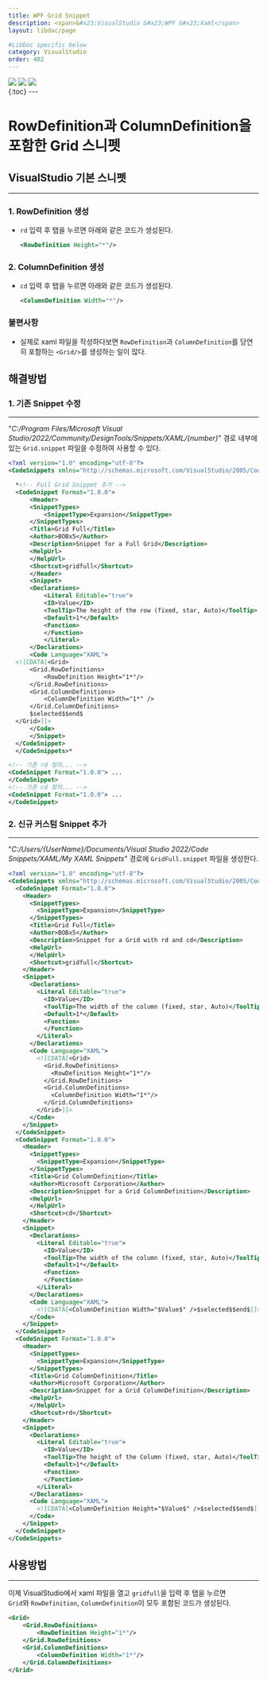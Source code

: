 ```yaml
---
title: WPF Grid Snippet
description: <span>&#x23;VisualStudio &#x23;WPF &#x23;Xaml</span>
layout: libdoc/page

#LibDoc specific below
category: VisualStudio
order: 402
---
```

<div align="left">
    <img src="https://img.shields.io/badge/VisualStudio-5C2D91?style=flat&logo=visualstudio&logoColor=white"/>
    <img src="https://img.shields.io/badge/WPF-512BD4?style=flat&logo=dotnet&logoColor=white"/>
    <img src="https://img.shields.io/badge/XAML-0C54C2?style=flat&logo=xaml&logoColor=white"/>
</div>
{:toc}
---

# RowDefinition과 ColumnDefinition을 포함한 Grid 스니펫

## VisualStudio 기본 스니펫
---
### 1. RowDefinition 생성

* `rd` 입력 후 탭을 누르면 아래와 같은 코드가 생성된다.

    ```xml
    <RowDefinition Height="*"/>
    ```

### 2. ColumnDefinition 생성

* `cd` 입력 후 탭을 누르면 아래와 같은 코드가 생성된다.

    ```xml
    <ColumnDefinition Width="*"/>
    ```

### 불편사항
* 실제로 xaml 파일을 작성하다보면 `RowDefinition`과 `ColumnDefinition`를 당연히 포함하는 `<Grid/>`를 생성하는 일이 많다.


## 해결방법
### 1. 기존 Snippet 수정
---
"*C:/Program Files/Microsoft Visual Studio/2022/Community/DesignTools/Snippets/XAML/{number}*" 경로 내부에 있는 `Grid.snippet` 파일을 수정하여 사용할 수 있다.

```xml
<?xml version="1.0" encoding="utf-8"?>
<CodeSnippets xmlns="http://schemas.microsoft.com/VisualStudio/2005/CodeSnippet">

  *<!-- Full Grid Snippet 추가 -->
  <CodeSnippet Format="1.0.0">
      <Header>
      <SnippetTypes>
          <SnippetType>Expansion</SnippetType>
      </SnippetTypes>
      <Title>Grid Full</Title>
      <Author>BOBx5</Author>
      <Description>Snippet for a Full Grid</Description>
      <HelpUrl>
      </HelpUrl>
      <Shortcut>gridfull</Shortcut>
      </Header>
      <Snippet>
      <Declarations>
          <Literal Editable="true">
          <ID>Value</ID>
          <ToolTip>The height of the row (fixed, star, Auto)</ToolTip>
          <Default>1*</Default>
          <Function>
          </Function>
          </Literal>
      </Declarations>
      <Code Language="XAML">
  <![CDATA[<Grid>
      <Grid.RowDefinitions>
          <RowDefinition Height="1*"/>
      </Grid.RowDefinitions>
      <Grid.ColumnDefinitions>
          <ColumnDefinition Width="1*" />
      </Grid.ColumnDefinitions>
      $selected$$end$
  </Grid>]]>
      </Code>
      </Snippet>
  </CodeSnippet>
  </CodeSnippets>*

<!-- 기존 rd 정의... -->
<CodeSnippet Format="1.0.0"> ...
</CodeSnippet>
<!-- 기존 cd 정의... -->
<CodeSnippet Format="1.0.0"> ...
</CodeSnippet>
```

### 2. 신규 커스텀 Snippet 추가
---
"*C:/Users/{UserName}/Documents/Visual Studio 2022/Code Snippets/XAML/My XAML Snippets*" 경로에 `GridFull.snippet` 파일을 생성한다.

```xml
<?xml version="1.0" encoding="utf-8"?>
<CodeSnippets xmlns="http://schemas.microsoft.com/VisualStudio/2005/CodeSnippet">
  <CodeSnippet Format="1.0.0">
    <Header>
      <SnippetTypes>
        <SnippetType>Expansion</SnippetType>
      </SnippetTypes>
      <Title>Grid Full</Title>
      <Author>BOBx5</Author>
      <Description>Snippet for a Grid with rd and cd</Description>
      <HelpUrl>
      </HelpUrl>
      <Shortcut>gridfull</Shortcut>
    </Header>
    <Snippet>
      <Declarations>
        <Literal Editable="true">
          <ID>Value</ID>
          <ToolTip>The width of the column (fixed, star, Auto)</ToolTip>
          <Default>1*</Default>
          <Function>
          </Function>
        </Literal>
      </Declarations>
      <Code Language="XAML">
        <![CDATA[<Grid>
          <Grid.RowDefinitions>
            <RowDefinition Height="1*"/>
          </Grid.RowDefinitions>
          <Grid.ColumnDefinitions>
            <ColumnDefinition Width="1*"/>
          </Grid.ColumnDefinitions>
        </Grid>]]>
      </Code>
    </Snippet>
  </CodeSnippet>
  <CodeSnippet Format="1.0.0">
    <Header>
      <SnippetTypes>
        <SnippetType>Expansion</SnippetType>
      </SnippetTypes>
      <Title>Grid ColumnDefinition</Title>
      <Author>Microsoft Corporation</Author>
      <Description>Snippet for a Grid ColumnDefinition</Description>
      <HelpUrl>
      </HelpUrl>
      <Shortcut>cd</Shortcut>
    </Header>
    <Snippet>
      <Declarations>
        <Literal Editable="true">
          <ID>Value</ID>
          <ToolTip>The width of the column (fixed, star, Auto)</ToolTip>
          <Default>1*</Default>
          <Function>
          </Function>
        </Literal>
      </Declarations>
      <Code Language="XAML">
        <![CDATA[<ColumnDefinition Width="$Value$" />$selected$$end$]]>
      </Code>
    </Snippet>
  </CodeSnippet>
  <CodeSnippet Format="1.0.0">
    <Header>
      <SnippetTypes>
        <SnippetType>Expansion</SnippetType>
      </SnippetTypes>
      <Title>Grid ColumnDefinition</Title>
      <Author>Microsoft Corporation</Author>
      <Description>Snippet for a Grid ColumnDefinition</Description>
      <HelpUrl>
      </HelpUrl>
      <Shortcut>rd</Shortcut>
    </Header>
    <Snippet>
      <Declarations>
        <Literal Editable="true">
          <ID>Value</ID>
          <ToolTip>The height of the Column (fixed, star, Auto)</ToolTip>
          <Default>1*</Default>
          <Function>
          </Function>
        </Literal>
      </Declarations>
      <Code Language="XAML">
        <![CDATA[<ColumnDefinition Height="$Value$" />$selected$$end$]]>
      </Code>
    </Snippet>
  </CodeSnippet>
</CodeSnippets>
```

## 사용방법
---
이제 VisualStudio에서 xaml 파일을 열고 `gridfull`을 입력 후 탭을 누르면<br/> `Grid`와 `RowDefinition`, `ColumnDefinition`이 모두 포함된 코드가 생성된다.

```xml
<Grid>
    <Grid.RowDefinitions>
        <RowDefinition Height="1*"/>
    </Grid.RowDefinitions>
    <Grid.ColumnDefinitions>
        <ColumnDefinition Width="1*"/>
    </Grid.ColumnDefinitions>
</Grid>
```